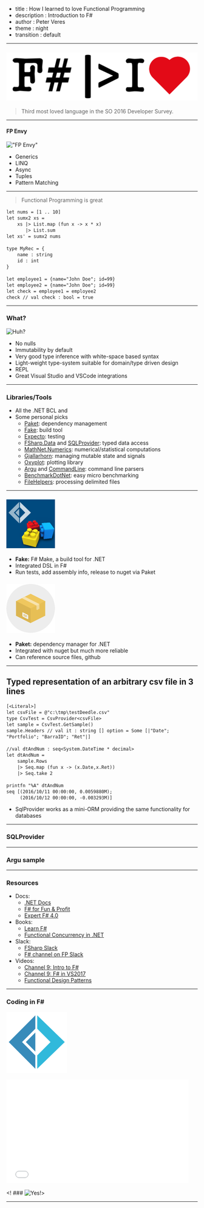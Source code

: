 - title : How I learned to love Functional Programming
- description : Introduction to F#
- author : Peter Veres
- theme : night
- transition : default

***

### ![image](images/iHearFsharp1.png)

> Third most loved language in the SO 2016 Developer Survey. 

*** 

#### FP Envy
!["FP Envy"](https://media.giphy.com/media/OcsIqNQaWLCBa/giphy.gif)  

* Generics
* LINQ
* Async
* Tuples
* Pattern Matching

***

> Functional Programming is great

    let nums = [1 .. 10]  
    let sumx2 xs =  
        xs |> List.map (fun x -> x * x)  
           |> List.sum
    let xs' = sumx2 nums

    type MyRec = {
        name : string
        id : int
    }

    let employee1 = {name="John Doe"; id=99}
    let employee2 = {name="John Doe"; id=99}
    let check = employee1 = employee2
    check // val check : bool = true

***

### What?
![Huh?](https://media3.giphy.com/media/5wWf7H89PisM6An8UAU/giphy.gif)

* No nulls
* Immutability by default
* Very good type inference with white-space based syntax
* Light-weight type-system suitable for domain/type driven design
* REPL
* Great Visual Studio and VSCode integrations


***

### Libraries/Tools

* All the .NET BCL and 
* Some personal picks
    - [Paket](https://fsprojects.github.io/Paket/index.html): dependency management
    - [Fake](http://fsharp.github.io/FAKE/): build tool
    - [Expecto](https://github.com/haf/expecto): testing
    - [FSharp.Data](http://fsharp.github.io/FSharp.Data/) and [SQLProvider](http://fsprojects.github.io/SQLProvider/): typed data access
    - [MathNet.Numerics](https://numerics.mathdotnet.com/): numerical/statistical computations
    - [Gjallarhorn](http://reedcopsey.github.io/Gjallarhorn/): managing mutable state and signals
    - [Oxyplot](http://www.oxyplot.org/): plotting library
    - [Argu](http://fsprojects.github.io/Argu/) and [CommandLine](https://github.com/gsscoder/commandline): command line parsers
    - [BenchmarkDotNet](http://benchmarkdotnet.org/): easy micro benchmarking
    - [FileHelpers](http://www.filehelpers.net/): processing delimited files

---

### ![fake](images/fake.png)
* **Fake:** F# Make, a build tool for .NET  
* Integrated DSL in F#  
* Run tests, add assembly info, release to nuget via Paket  

### ![paket](images/paket-logo.png)  
* **Paket:** dependency manager for .NET 
* Integrated with nuget but much more reliable
* Can reference source files, github

---

## Typed representation of an arbitrary csv file in 3 lines

    [<Literal>]
    let csvFile = @"c:\tmp\testDeedle.csv"
    type CsvTest = CsvProvider<csvFile>
    let sample = CsvTest.GetSample()
    sample.Headers // val it : string [] option = Some [|"Date"; "Portfolio"; "BarraID"; "Ret"|]
    
    //val dtAndNum : seq<System.DateTime * decimal>
    let dtAndNum = 
        sample.Rows 
        |> Seq.map (fun x -> (x.Date,x.Ret))
        |> Seq.take 2

    printfn "%A" dtAndNum
    seq [(2016/10/11 00:00:00, 0.0059880M);
         (2016/10/12 00:00:00, -0.003293M)]

* SqlProvider works as a mini-ORM providing the same functionality for databases

--- 
### SQLProvider

---

### Argu sample



***

### Resources
* Docs:
    * [.NET Docs](https://docs.microsoft.com/en-us/dotnet/articles/fsharp/)
    * [F# for Fun & Profit](https://fsharpforfunandprofit.com/)
    * [Expert F# 4.0](http://www.apress.com/us/book/9781484207413)
* Books:
    * [Learn F#](https://www.manning.com/books/learn-fsharp)
    * [Functional Concurrency in .NET](https://www.manning.com/books/functional-concurrency-in-dotnet)
* Slack:
    * [FSharp Slack](http://foundation.fsharp.org/join)
    * [F# channel on FP Slack](https://functionalprogramming.slack.com)
* Videos:
    * [Channel 9: Intro to F#](https://channel9.msdn.com/blogs/pdc2008/tl11)
    * [Channel 9: F# in VS2017](https://channel9.msdn.com/blogs/pdc2008/tl11)
    * [Functional Design Patterns](https://youtu.be/E8I19uA-wGY)


*** 

### Coding in F#

![whatever](images/favicon-160x160.png)    

<iframe src="//giphy.com/embed/aq6Thivv9V9lu?html5=true" width="480" height="272.23880597014925" frameBorder="0" class="giphy-embed" allowFullScreen></iframe><p><a href="https://giphy.com/gifs/aq6Thivv9V9lu"></a></p>

<! ### ![Yes!](https://media.giphy.com/media/aq6Thivv9V9lu/giphy.gif)>

***